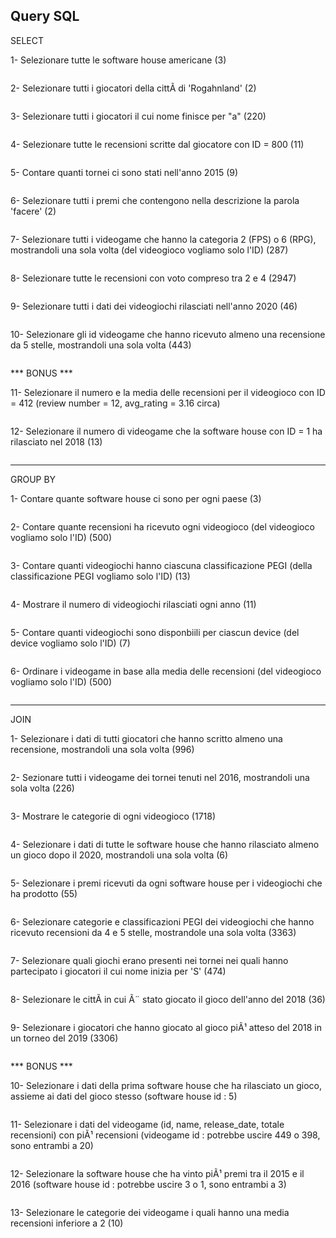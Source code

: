 ## Query SQL

SELECT

1- Selezionare tutte le software house americane (3)
```sql

```

2- Selezionare tutti i giocatori della cittÃ di 'Rogahnland' (2)
```sql

```

3- Selezionare tutti i giocatori il cui nome finisce per "a" (220)
```sql

```

4- Selezionare tutte le recensioni scritte dal giocatore con ID = 800 (11)
```sql

```

5- Contare quanti tornei ci sono stati nell'anno 2015 (9)
```sql

```

6- Selezionare tutti i premi che contengono nella descrizione la parola 'facere' (2)
```sql

```

7- Selezionare tutti i videogame che hanno la categoria 2 (FPS) o 6 (RPG), mostrandoli una sola volta (del videogioco vogliamo solo l'ID) (287)
```sql

```

8- Selezionare tutte le recensioni con voto compreso tra 2 e 4 (2947)
```sql

```

9- Selezionare tutti i dati dei videogiochi rilasciati nell'anno 2020 (46)
```sql

```

10- Selezionare gli id videogame che hanno ricevuto almeno una recensione da 5 stelle, mostrandoli una sola volta (443)
```sql

```

*** BONUS ***

11- Selezionare il numero e la media delle recensioni per il videogioco con ID = 412 (review number = 12, avg_rating = 3.16 circa)
```sql

```

12- Selezionare il numero di videogame che la software house con ID = 1 ha rilasciato nel 2018 (13)
```sql

```

---

GROUP BY

1- Contare quante software house ci sono per ogni paese (3)
```sql

```

2- Contare quante recensioni ha ricevuto ogni videogioco (del videogioco vogliamo solo l'ID) (500)
```sql

```

3- Contare quanti videogiochi hanno ciascuna classificazione PEGI (della classificazione PEGI vogliamo solo l'ID) (13)
```sql

```

4- Mostrare il numero di videogiochi rilasciati ogni anno (11)
```sql

```

5- Contare quanti videogiochi sono disponbiili per ciascun device (del device vogliamo solo l'ID) (7)
```sql

```

6- Ordinare i videogame in base alla media delle recensioni (del videogioco vogliamo solo l'ID) (500)
```sql

```

---

JOIN

1- Selezionare i dati di tutti giocatori che hanno scritto almeno una recensione, mostrandoli una sola volta (996)
```sql

```

2- Sezionare tutti i videogame dei tornei tenuti nel 2016, mostrandoli una sola volta (226)
```sql

```

3- Mostrare le categorie di ogni videogioco (1718)
```sql

```

4- Selezionare i dati di tutte le software house che hanno rilasciato almeno un gioco dopo il 2020, mostrandoli una sola volta (6)
```sql

```

5- Selezionare i premi ricevuti da ogni software house per i videogiochi che ha prodotto (55)
```sql

```

6- Selezionare categorie e classificazioni PEGI dei videogiochi che hanno ricevuto recensioni da 4 e 5 stelle, mostrandole una sola volta (3363)
```sql

```

7- Selezionare quali giochi erano presenti nei tornei nei quali hanno partecipato i giocatori il cui nome inizia per 'S' (474)
```sql

```

8- Selezionare le cittÃ in cui Ã¨ stato giocato il gioco dell'anno del 2018 (36)
```sql

```

9- Selezionare i giocatori che hanno giocato al gioco piÃ¹ atteso del 2018 in un torneo del 2019 (3306)
```sql

```

*** BONUS ***

10- Selezionare i dati della prima software house che ha rilasciato un gioco, assieme ai dati del gioco stesso (software house id : 5)
```sql

```

11- Selezionare i dati del videogame (id, name, release_date, totale recensioni) con piÃ¹ recensioni (videogame id : potrebbe uscire 449 o 398, sono entrambi a 20)
```sql

```

12- Selezionare la software house che ha vinto piÃ¹ premi tra il 2015 e il 2016 (software house id : potrebbe uscire 3 o 1, sono entrambi a 3)
```sql

```

13- Selezionare le categorie dei videogame i quali hanno una media recensioni inferiore a 2 (10)
```sql

```
